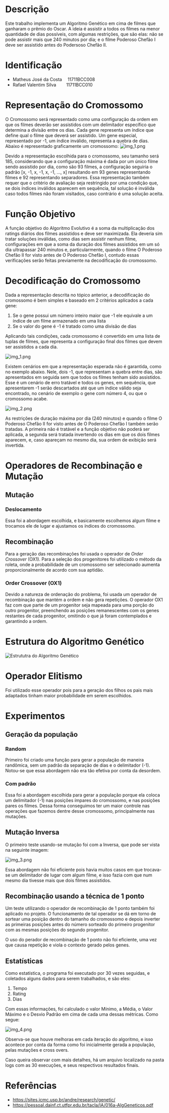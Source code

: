 # Descrição

Este trabalho implementa um Algoritmo Genético em cima de filmes que ganharam o prêmio do Oscar. A ideia é assistir a todos os filmes na menor quantidade de dias possíveis, com algumas restrições, que são elas: não se pode assistir mais que 240 minutos por dia; e o filme Poderoso Chefão I deve ser assistido antes do Podersoso Chefão II.

# Identificação

- Matheus José da Costa &emsp;11711BCC008
- Rafael Valentim Silva &emsp;&emsp;11711BCC010

# Representação do Cromossomo

O Cromossomo será representado como uma configuração da ordem em que os filmes deverão ser assistidos com um delimitador específico que determina a divisão entre os dias. Cada gene representa um índice que define qual o filme que deverá ser assistido. Um gene especial, representado por -1, um índice inválido, representa a quebra de dias. Abaixo é representado graficamente um cromossomo:
![img_1.png](images/img.png)

Devido a representação escolhida para o cromossomo, seu tamanho será 185, considerando que a configuração máxima é dada por um único filme sendo assistido por dia, como são 93 filmes, a configuração seguiria o padrão [x, -1, x, -1, x, -1, ..., x] resultando em 93 genes representando filmes e 92 representando separadores. Essa representação também requer que o critério de avaliação seja  restringido por uma condição que, se dois índices inválidos aparecem em sequência, tal solução é inválida caso todos filmes não foram visitados, caso contrário é uma solução aceita.

# Função Objetivo

A função objetivo do Algoritmo Evolutivo é a soma da multiplicação dos ratings diários dos filmes assistidos  e deve ser maximizada. Ela deveria sim tratar soluções inválidas, como dias sem assistir nenhum filme, configurações em que a soma da duração dos filmes assistidos em um só dia ultrapassar 240 minutos e, particularmente, quando o filme O Poderoso Chefão II for visto antes de O Poderoso Chefão I, contudo essas verificações serão feitas previamente na decodificação do cromossomo.

# Decodificação do Cromossomo

Dada a representação descrita no tópico anterior, a decodificação do cromossomo é bem simples e baseado em 2 critérios aplicados a cada gene:

 1. Se o gene possui um número inteiro maior que -1 ele equivale a um índice de um filme armazenado em uma lista
 2. Se o valor do gene é -1 é tratado como uma divisão de dias

Aplicando tais condições, cada cromossomo é convertido em uma lista de tuplas de filmes, que representa a configuração final dos filmes que devem ser assistidos a cada dia.

![img_1.png](images/img_1.png)

Existem cenários em que a representação esperada não é garantida, como no exemplo abaixo. Nele, dois -1, que representam a quebra entre dias, são apresentados em seguida sem que todos os filmes tenham sido assistidos. Esse é um cenário de erro tratável e todos os genes, em sequência, que apresentarem -1 serão descartados até que um índice válido seja encontrado, no cenário de exemplo o gene com número 4, ou que o cromossomo acabe.

![img_2.png](images/img_2.png)

As restrições de duração máxima por dia (240 minutos) e quando o filme O Poderoso Chefão II for visto antes de O Poderoso Chefão I também serão tratadas. A primeira não é tratável e a função objetivo não poderá ser aplicada, a segunda será tratada invertendo os dias em que os dois filmes aparecem, e, caso apareçam no mesmo dia, sua ordem de exibição será invertida.

# Operadores de Recombinação e Mutação

## Mutação

### Deslocamento

Essa foi a abordagem escolhida, e basicamente escolhemos algum filme e trocamos ele de lugar e ajustamos os índices do cromossomo.

## Recombinação
Para a geração das recombinações foi usada o operador de _Order Crossover_ (OX1). Para a seleção dos progenitores foi utilizado o método da roleta, onde a probabilidade de um cromossomo ser selecionado aumenta proporcionalmente de acordo com sua aptidão.
### Order Crossover (OX1)
Devido a natureza de ordenação do problema, foi usada um operador de recombinação que mantém a ordem e não gera repetições. O operador OX1 faz com que parte de um progenitor seja mapeada para uma porção do outro progenitor, preenchendo as posições remanescentes com os genes restantes de cada progenitor, omitindo o que já foram contemplados e garantindo a ordem.

# Estrutura do Algoritmo Genético
![Estrututra do Algoritmo Genético](images/estrutura.svg)

# Operador Elitismo

Foi utilizado esse operador pois para a geração dos filhos os pais mais adaptados tinham maior probabilidade em serem escolhidos.

# Experimentos

## Geração da população

### Random

Primeiro foi criado uma função para gerar a população de maneira randômica, sem um padrão da separação de dias e o delimitador (-1).
Notou-se que essa abordagem não era tão efetiva por conta da desordem. 

### Com padrão

Essa foi a abordagem escolhida para gerar a população porque ela coloca um delimitador (-1) nas posições ímpares do cromossomo, e nas posições pares os filmes.
Dessa forma conseguimos ter um maior controle nas operações que fazemos dentre desse cromossomo, principalmente nas mutações.

## Mutação Inversa

O primeiro teste usando-se mutação foi com a Inversa, que pode ser vista na seguinte imagem:

![img_3.png](images/img_3.png)

Essa abordagem não foi eficiente pois havia muitos casos em que trocava-se um delimitador de lugar com algum filme, e isso fazia com que num mesmo dia tivesse mais que dois filmes assistidos.

## Recombinação usando a técnica de 1 ponto
Um teste utilizando o operador de recombinação de 1 ponto também foi aplicado no projeto. O funcionamento de tal operador se dá em torno de sortear uma posição dentro do tamanho do cromossomo e depois inverter as primeiras posições antes do número sorteado do primeiro progenitor com as mesmas posições do segundo progenitor.

O uso do perador de recombinação de 1 ponto não foi eficiente, uma vez que causa repetição e viola o contexto gerado pelos genes.

## Estatísticas

Como estatística, o programa foi executado por 30 vezes seguidas, e coletados alguns dados para serem trabalhados, e são eles:

  1. Tempo
  2. Rating
  3. Dias

Com essas informações, foi calculado o valor Mínimo, a Média, o Valor Máximo e o Desvio Padrão em cima de cada uma dessas métricas. Como segue:

![img_4.png](images/metrics.png)

Observa-se que houve melhoras em cada iteração do algoritmo, e isso acontece por conta da forma como foi inicialmente gerada a população, pelas mutações e cross overs.

Caso queira observar com mais detalhes, há um arquivo localizado na pasta logs com as 30 execuções, e seus respectivos resultados finais.


# Referências
- https://sites.icmc.usp.br/andre/research/genetic/
- https://pessoal.dainf.ct.utfpr.edu.br/tacla/IA/016a-AlgGeneticos.pdf
